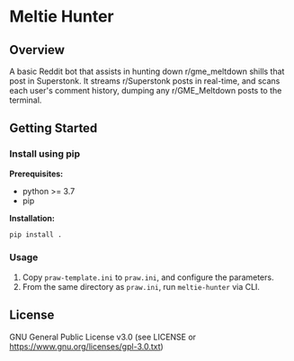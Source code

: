 # Meltie Hunter

## Overview
A basic Reddit bot that assists in hunting down r/gme_meltdown shills that post
 in Superstonk. It streams r/Superstonk posts in real-time, and scans each
 user's comment history, dumping any r/GME_Meltdown posts to the terminal.

## Getting Started

### Install using pip

**Prerequisites:**
- python >= 3.7
- pip

**Installation:**

```sh
pip install .
```

### Usage

1. Copy `praw-template.ini` to `praw.ini`, and configure the parameters.
2. From the same directory as `praw.ini`, run `meltie-hunter` via CLI.

## License

GNU General Public License v3.0 (see LICENSE or https://www.gnu.org/licenses/gpl-3.0.txt)
